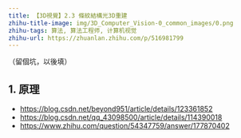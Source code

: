 ```yaml
---
title: 【3D視覺】2.3 條紋結構光3D重建
zhihu-title-image: img/3D_Computer_Vision-0_common_images/0.png
zhihu-tags: 算法, 算法工程师, 计算机视觉
zhihu-url: https://zhuanlan.zhihu.com/p/516981799
---
```

（留個坑，以後填）

## 1. 原理

- https://blog.csdn.net/beyond951/article/details/123361852
- https://blog.csdn.net/qq_43098500/article/details/114390018
- https://www.zhihu.com/question/54347759/answer/177870402